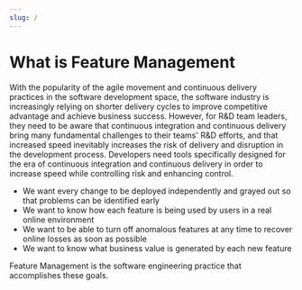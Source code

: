 ```yaml
---
slug: /
---
```


#   What is Feature Management

With the popularity of the agile movement and continuous delivery practices in the software development space, the software industry is increasingly relying on shorter delivery cycles to improve competitive advantage and achieve business success. However, for R&D team leaders, they need to be aware that continuous integration and continuous delivery bring many fundamental challenges to their teams' R&D efforts, and that increased speed inevitably increases the risk of delivery and disruption in the development process. Developers need tools specifically designed for the era of continuous integration and continuous delivery in order to increase speed while controlling risk and enhancing control.
  + We want every change to be deployed independently and grayed out so that problems can be identified early
  + We want to know how each feature is being used by users in a real online environment
  + We want to be able to turn off anomalous features at any time to recover online losses as soon as possible
  + We want to know what business value is generated by each new feature


Feature Management is the software engineering practice that accomplishes these goals.
